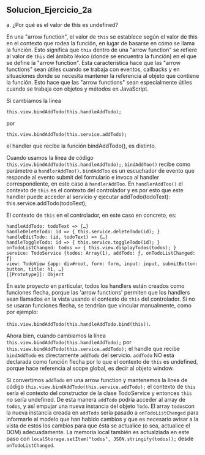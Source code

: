 ## Solucion_Ejercicio_2a

a. ¿Por qué es el valor de this es undefined?

En una "arrow function", el valor de ```this``` se establece según el valor de this en el contexto que rodea la función, en lugar de basarse en cómo se llama la función. Esto significa que ```this``` dentro de una "arrow function" se refiere al valor de ```this``` del ámbito léxico (donde se encuentra la función) en el que se define la "arrow function". Esta característica hace que las "arrow functions" sean útiles cuando se trabaja con eventos, callbacks y en situaciones donde se necesita mantener la referencia al objeto que contiene la función. Esto hace que las "arrow functions" sean especialmente útiles cuando se trabaja con objetos y métodos en JavaScript.


Si cambiamos la línea

```this.view.bindAddTodo(this.handleAddTodo);```

por

```this.view.bindAddTodo(this.service.addTodo);```

el handler que recibe la función bindAddTodo(), es distinto.


Cuando usamos la línea de código ```this.view.bindAddTodo(this.handleAddTodo);```, ```bindAddToo()``` recibe como parámetro a ```handlerAddToo()```. 
```bindAddToo``` es un escuchador de evento que responde al evento submit del formulario e invoca al handler correspondiente, en este caso a  ```handlerAddToo```.  En ```handlerAddToo()``` el contexto de ```this``` es el contexto del controlador y es por esto que este handler puede acceder al servicio y ejecutar addTodo(todoText): this.service.addTodo(todoText);


El contexto de ```this``` en el controlador, en este caso en concreto, es:

```TodoController {onTodoListChanged: ƒ, handleAddTodo: ƒ, handleEditTodo: ƒ, handleDeleteTodo: ƒ, handleToggleTodo: ƒ, …}
handleAddTodo: todoText => {…}
handleDeleteTodo: id => { this.service.deleteTodo(id); }
handleEditTodo: (id, todoText) => {…}
handleToggleTodo: id => { this.service.toggleTodo(id); }
onTodoListChanged: todos => { this.view.displayTodos(todos); }
service: TodoService {todos: Array(1), addTodo: ƒ, onTodoListChanged: ƒ}
view: TodoView {app: div#root, form: form, input: input, submitButton: button, title: h1, …}
[[Prototype]]: Object
```

En este proyecto en particular, todos los handlers están creados como funciones flecha, porque las 'arrow functions' permiten que los handlers sean llamados en la vista usando el contexto de ```this``` del controlador. Si no se usaran funciones flecha, se tendrían que vincular manualmente, como por ejemplo: 

```this.view.bindAddTodo(this.handleAddTodo.bind(this))```.

Ahora bien, cuando cambiamos la línea ```this.view.bindAddTodo(this.handleAddTodo);``` por ```this.view.bindAddTodo(this.service.addTodo);``` el handle que recibe ```bindAddTodo``` es directamente ```addTodo``` del servicio. ```addTodo``` NO está declarada como función flecha por lo que el contexto de ```this``` es undefined, porque hace referencia al scope global, es decir al objeto window.

Si convertimos ```addTodo``` en una arrow function y mantenemos la línea de código ```this.view.bindAddTodo(this.service.addTodo);``` el contexto de ```this``` sería el contexto del constructor de la clase TodoService y entonces  ```this``` no sería undefined. De esta manera ```addTodo``` podría acceder al array de ```todos```, y así empujar una nueva instancia del objeto ```Todo```. 
El array ```todos```con la nueva instancia creada en ```addTodo``` sería pasado a ```onTodoListChanged``` para informarle al modelo que han habido cambios y que es necesario avisar a la vista de estos los cambios para que ésta se actualice (o sea, actualice el DOM) adecuadamente. La memoria local también es actualziada en este paso con  ```localStorage.setItem("todos", JSON.stringify(todos));``` desde ```onTodoListChanged```.